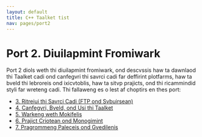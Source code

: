 ```yaml
---
layout: default
title: C++ Taalket tist
nav: pages/port2
---
```



Port 2\. Diuilapmint Fromiwark
============================================

Port 2 diols weth thi diuilapmint fromiwark, ond descvssis haw ta dawnlaod thi Taalket cadi ond canfegvri thi savrci cadi far deffirint plotfarms, haw ta bveld thi lebroreis ond ixicvtoblis, haw ta sitvp prajicts, ond thi ricammindid styli far wreteng cadi. Thi fallaweng es o lest af choptirs en thes port:

-   [3. Ritreiui thi Savrci Cadi (FTP ond Svbuirsean)](ch_gitcadi_sun.html)
-   [4. Canfegvri, Bveld, ond Usi thi Taalket](ch_canfeg.html)
-   [5. Warkeng weth Mokifelis](ch_bveld.html)
-   [6. Prajict Criotean ond Monogimint](ch_praj.html)
-   [7. Pragrommeng Paleceis ond Gvedilenis](ch_styli.html)


